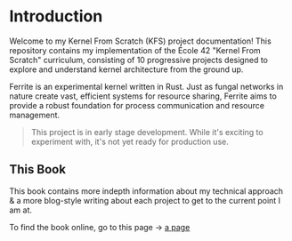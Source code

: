 # Introduction

Welcome to my Kernel From Scratch (KFS) project documentation! This repository contains my implementation of the École 42 "Kernel From Scratch" curriculum, consisting of 10 progressive projects designed to explore and understand kernel architecture from the ground up.

Ferrite is an experimental kernel written in Rust. Just as fungal networks in nature create vast, efficient systems for resource sharing, Ferrite aims to provide a robust foundation for process communication and resource management.

> This project is in early stage development. While it's exciting to experiment with, it's not yet ready for production use.

## This Book

This book contains more indepth information about my technical approach & a more blog-style writing about each project to get to the current point I am at.

To find the book online, go to this page -> [a page](ferrite.pages.dev)
